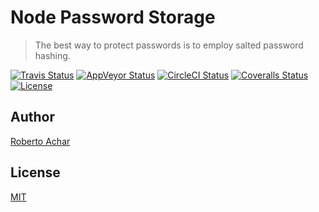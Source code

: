 # Node Password Storage

> The best way to protect passwords is to employ salted password hashing.

[![Travis Status][travis-badge]][travis-badge-url]
[![AppVeyor Status][appveyor-badge]][appveyor-badge-url]
[![CircleCI Status][circleci-badge]][circleci-badge-url]
[![Coveralls Status][coveralls-badge]][coveralls-badge-url]
[![License][license-badge]][license-badge-url]

## Author
[Roberto Achar](https://twitter.com/RobertoAchar)

## License
[MIT](https://github.com/robertoachar/node-password-storage/blob/master/LICENSE)

[travis-badge]: https://travis-ci.org/robertoachar/node-password-storage.svg?branch=master
[travis-badge-url]: https://travis-ci.org/robertoachar/node-password-storage

[appveyor-badge]: https://ci.appveyor.com/api/projects/status/tkw96ql32rabuibh?svg=true
[appveyor-badge-url]: https://ci.appveyor.com/project/robertoachar/node-password-storage

[circleci-badge]: https://circleci.com/gh/robertoachar/node-password-storage.svg?style=svg
[circleci-badge-url]: https://circleci.com/gh/robertoachar/node-password-storage

[coveralls-badge]: https://coveralls.io/repos/github/robertoachar/node-password-storage/badge.svg?branch=coveralls
[coveralls-badge-url]: https://coveralls.io/github/robertoachar/node-password-storage?branch=coveralls

[license-badge]: https://img.shields.io/badge/license-MIT%20License-brightgreen.svg
[license-badge-url]: https://opensource.org/licenses/MIT
